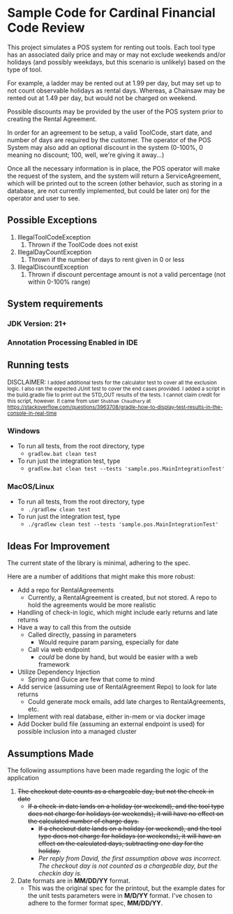 # Sample Code for Cardinal Financial Code Review

This project simulates a POS system for renting out tools.
Each tool type has an associated daily price and may or may not
exclude weekends and/or holidays (and possibly weekdays, but this scenario is unlikely)
based on the type of tool.

For example, a ladder may be rented out at 1.99 per day,
but may set up to not count observable holidays as rental days.
Whereas, a Chainsaw may be rented out at 1.49 per day, but would not be charged on weekend.

Possible discounts may be provided by the user of the POS system prior to creating the Rental Agreement.

In order for an agreement to be setup, a valid ToolCode, start date, and number of days are required by the customer.
The operator of the POS System may also add an optional discount in the system (0-100%, 0 meaning no discount; 100, well, we're giving it away...)

Once all the necessary information is in place, the POS operator will make the request of the system,
and the system will return a ServiceAgreement,
which will be printed out to the screen (other behavior, such as storing in a database, are
not currently implemented, but could be later on) for the operator and user to see.

## Possible Exceptions
1. IllegalToolCodeException
   1. Thrown if the ToolCode does not exist
2. IllegalDayCountException
   1. Thrown if the number of days to rent given in 0 or less
3. IllegalDiscountException
   1. Thrown if discount percentage amount is not a valid percentage (not within 0-100% range)

## System requirements

### JDK Version: 21+
### Annotation Processing Enabled in IDE

## Running tests
DISCLAIMER: <small>I added additional tests for the calculator test to cover all the exclusion logic.
I also ran the expected JUnit test to cover the end cases provided.
I added a script in the build.gradle file to print out the STD_OUT results of the tests. 
I cannot claim credit for this script, however.  It came from user `Shubham Chaudhary` at 
https://stackoverflow.com/questions/3963708/gradle-how-to-display-test-results-in-the-console-in-real-time </small>

### Windows
* To run all tests, from the root directory, type
  * `gradlew.bat clean test`
* To run just the integration test, type
  * `gradlew.bat clean test --tests 'sample.pos.MainIntegrationTest'`
### MacOS/Linux
* To run all tests, from the root directory, type
  * `./gradlew clean test`
* To run just the integration test, type
  * `./gradlew clean test --tests 'sample.pos.MainIntegrationTest'`

## Ideas For Improvement
The current state of the library is minimal, adhering to the spec.

Here are a number of additions that might make this more robust:
* Add a repo for RentalAgreements
  * Currently, a RentalAgreement is created, but not stored. A repo to hold the agreements would be more realistic
* Handling of check-in logic, which might include early returns and late returns
* Have a way to call this from the outside
  * Called directly, passing in parameters
    * Would require param parsing, especially for date
  * Call via web endpoint
    * _could_ be done by hand, but would be easier with a web framework
* Utilize Dependency Injection
  * Spring and Guice are few that come to mind
* Add service (assuming use of RentalAgreement Repo) to look for late returns
  * Could generate mock emails, add late charges to RentalAgreements, etc.
* Implement with real database, either in-mem or via docker image
* Add Docker build file (assuming an external endpoint is used) for possible inclusion into a managed cluster


## Assumptions Made
The following assumptions have been made regarding the logic of the application
1. ~~The checkout date counts as a chargeable day, but not the check-in date~~
   * ~~If a check-in date lands on a holiday (or weekend), and the tool type does not charge for holidays (or weekends), it will have no effect on the calculated number of charge days.~~
     * ~~If a checkout date lands on a holiday (or weekend), and the tool type does not charge for holidays (or weekends), it will have an effect on the calculated days, subtracting one day for the holiday.~~
     * _Per reply from David, the first assumption above was incorrect. The checkout day is not counted as a chargeable day, but the checkin day is._
3. Date formats are in __MM/DD/YY__ format.
   * This was the original spec for the printout, but the example dates for the unit tests parameters were in __M/D/YY__ format. I've chosen to adhere to the former format spec, __MM/DD/YY__.

